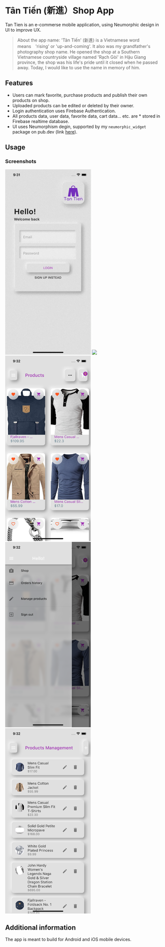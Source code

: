 # Tân Tiến (新進）Shop App

Tan Tien is an e-commerse mobile application, using Neumorphic design in UI to improve UX.

>About the app name: 'Tân Tiến' (新進) is a Vietnamese word means　'rising' or 'up-and-coming'. It also was my grandfather's photography shop name. He opened the shop at a Southern Vietnamese countryside village named 'Rạch Gòi' in Hậu Giang province, the shop was his life's pride until it closed when he passed away. Today, I would like to use the name in memory of him.

## Features
* Users can mark favorite, purchase products and publish their own products on shop.
* Uploaded products can be edited or deleted by their owner.
* Login authentication uses Firebase Authentication.
* All products data, user data, favorite data, cart data... etc. are * stored in Firebase realtime database.
* UI uses Neumorphism degin, supported by my `neumorphic_widget` package on pub.dev (link [here](https://pub.dev/packages/neumorphic_widget)). 

## Usage
### Screenshots
<img src='screenShots/app_screen_1_login.gif' height='600em'> <img src='neumorphic_pic2.png' height='600em'> 
<img src='screenShots/screenShot2_products.png' height='600em'> <img src='screenShots/screenShot3_drawer.png' height='600em'> 
<img src='screenShots/screenshot4_user_product.png' height='600em'>

## Additional information
The app is meant to build for Android and iOS mobile devices.